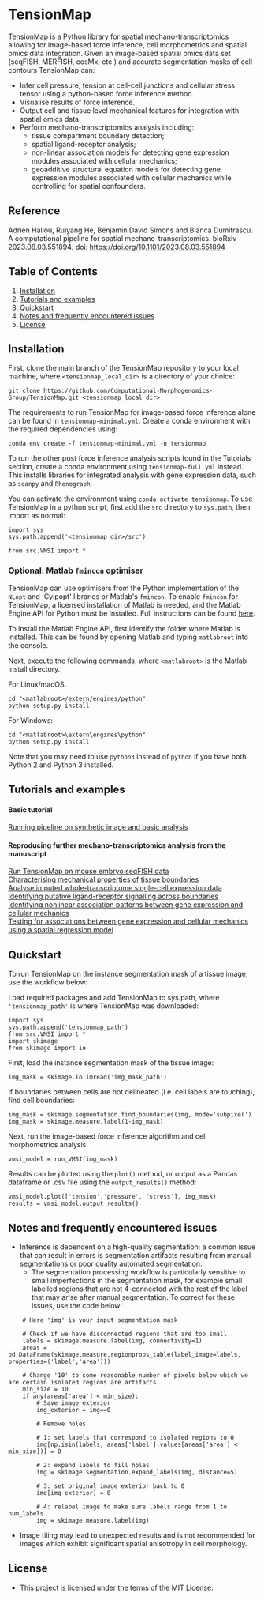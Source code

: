 # TensionMap

TensionMap is a Python library for spatial mechano-transcriptomics allowing for image-based force inference, cell morphometrics and spatial omics data integration. Given an image-based spatial omics data set (seqFISH, MERFISH, cosMx, etc.) and accurate segmentation masks of cell contours TensionMap can:

- Infer cell pressure, tension at cell-cell junctions and cellular stress tensor using a python-based force inference method.
- Visualise results of force inference.
- Output cell and tissue level mechanical features for integration with spatial omics data.
- Perform mechano-transcriptomics analysis including:
  - tissue compartment boundary detection;
  - spatial ligand-receptor analysis;  
  - non-linear association models for detecting gene expression modules associated with cellular mechanics;
  - geoadditive structural equation models for detecting gene expression modules associated with cellular mechanics while controlling for spatial confounders.
    
## Reference

Adrien Hallou, Ruiyang He, Benjamin David Simons and Bianca Dumitrascu. A computational pipeline for spatial mechano-transcriptomics. bioRxiv 2023.08.03.551894; doi: https://doi.org/10.1101/2023.08.03.551894

## Table of Contents

1. [Installation](#installation)
2. [Tutorials and examples](#tutorials-and-examples)
3. [Quickstart](#quickstart)
4. [Notes and frequently encountered issues](#notes-and-frequently-encountered-issues)
5. [License](#license)

## Installation

First, clone the main branch of the TensionMap repository to your local machine, where `<tensionmap_local_dir>` is a directory of your choice:

```
git clone https://github.com/Computational-Morphogenomics-Group/TensionMap.git <tensionmap_local_dir>
```

The requirements to run TensionMap for image-based force inference alone can be found in `tensionmap-minimal.yml`. Create a conda environment with the required dependencies using:

```
conda env create -f tensionmap-minimal.yml -n tensionmap
```

To run the other post force inference analysis scripts found in the Tutorials section, create a conda environment using `tensionmap-full.yml` instead. This installs libraries for integrated analysis with gene expression data, such as `scanpy` and `Phenograph`.

You can activate the environment using `conda activate tensionmap`. To use TensionMap in a python script, first add the `src` directory to `sys.path`, then import as normal:

```
import sys
sys.path.append('<tensionmap_dir>/src')

from src.VMSI import *
```

### Optional: Matlab `fmincon` optimiser

TensionMap can use optimisers from the Python implementation of the `NLopt` and 'Cyipopt' libraries or Matlab's `fmincon`. To enable `fmincon` for TensionMap, a licensed installation of Matlab is needed, and the Matlab Engine API for Python must be installed. Full instructions can be found [here](https://mathworks.com/help/matlab/matlab_external/install-the-matlab-engine-for-python.html).

To install the Matlab Engine API, first identify the folder where Matlab is installed. This can be found by opening Matlab and typing `matlabroot` into the console. 

Next, execute the following commands, where `<matlabroot>` is the Matlab install directory.

For Linux/macOS:

```
cd "<matlabroot>/extern/engines/python"
python setup.py install
```

For Windows:

```
cd "<matlabroot>\extern\engines\python"
python setup.py install
```

Note that you may need to use `python3` instead of `python` if you have both Python 2 and Python 3 installed.

## Tutorials and examples

#### Basic tutorial
[Running pipeline on synthetic image and basic analysis](notebooks/synthetic_image.ipynb) <br />

#### Reproducing further mechano-transcriptomics analysis from the manuscript
[Run TensionMap on mouse embryo seqFISH data](notebooks/00_run_tensionmap.ipynb) <br />
[Characterising mechanical properties of tissue boundaries](notebooks/01_biophysical_analysis.ipynb) <br />
[Analyse imputed whole-transcriptome single-cell expression data](notebooks/02_sc_analysis.ipynb) <br />
[Identifying putative ligand-receptor signalling across boundaries](notebooks/03_lr_analysis.ipynb) <br />
[Identifying nonlinear association patterns between gene expression and cellular mechanics](notebooks/04_nonlinear_schot.ipynb) <br />
[Testing for associations between gene expression and cellular mechanics using a spatial regression model](notebooks/05_spatial_regression.ipynb) <br />

## Quickstart

To run TensionMap on the instance segmentation mask of a tissue image, use the workflow below:

Load required packages and add TensionMap to sys.path, where `'tensionmap_path'` is where TensionMap was downloaded:

```
import sys
sys.path.append('tensionmap_path')
from src.VMSI import *
import skimage
from skimage import io
```

First, load the instance segmentation mask of the tissue image:

```
img_mask = skimage.io.imread('img_mask_path')
```

If boundaries between cells are not delineated (i.e. cell labels are touching), find cell boundaries:

```
img_mask = skimage.segmentation.find_boundaries(img, mode='subpixel')
img_mask = skimage.measure.label(1-img_mask)
```

Next, run the image-based force inference algorithm and cell morphometrics analysis:

```
vmsi_model = run_VMSI(img_mask)
```

Results can be plotted using the `plot()` method, or output as a Pandas dataframe or .csv file using the `output_results()` method:

```
vmsi_model.plot(['tension','pressure', 'stress'], img_mask)
results = vmsi_model.output_results()
```

## Notes and frequently encountered issues

- Inference is dependent on a high-quality segmentation; a common issue that can result in errors is segmentation artifacts resulting from manual segmentations or poor quality automated segmentation.
  - The segmentation processing workflow is particularly sensitive to small imperfections in the segmentation mask, for example small labelled regions that are not 4-connected with the rest of the label that may arise after manual segmentation. To correct for these issues, use the code below:
```
    # Here 'img' is your input segmentation mask
    
    # Check if we have disconnected regions that are too small
    labels = skimage.measure.label(img, connectivity=1)
    areas = pd.DataFrame(skimage.measure.regionprops_table(label_image=labels, properties=('label','area')))

    # Change '10' to some reasonable number of pixels below which we are certain isolated regions are artifacts
    min_size = 10
    if any(areas['area'] < min_size):
        # Save image exterior
        img_exterior = img==0
        
        # Remove holes
        
        # 1: set labels that correspond to isolated regions to 0
        img[np.isin(labels, areas['label'].values[areas['area'] < min_size])] = 0
        
        # 2: expand labels to fill holes
        img = skimage.segmentation.expand_labels(img, distance=5)
        
        # 3: set original image exterior back to 0
        img[img_exterior] = 0
        
        # 4: relabel image to make sure labels range from 1 to num_labels
        img = skimage.measure.label(img)
```
    

- Image tiling may lead to unexpected results and is not recommended for images which exhibit significant spatial anisotropy in cell morphology.

## License 

- This project is licensed under the terms of the MIT License.

